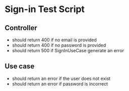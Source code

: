# Sign-in Test Script

## Controller
- should return 400 if no email is provided
- should return 400 if no password is provided
- should return 500 if SignInUseCase generate an error

## Use case
- should return an error if the user does not exist
- should return an error if password is incorrect
